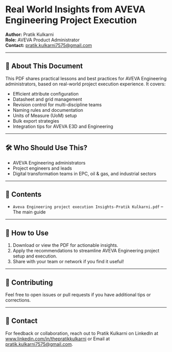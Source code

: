 # Real World Insights from AVEVA Engineering Project Execution

**Author:** Pratik Kulkarni  
**Role:** AVEVA Product Administrator  
**Contact:** pratik.kulkarni7575@gmail.com

---

## 📄 About This Document

This PDF shares practical lessons and best practices for AVEVA Engineering administrators, based on real-world project execution experience. It covers:

- Efficient attribute configuration
- Datasheet and grid management
- Revision control for multi-discipline teams
- Naming rules and documentation
- Units of Measure (UoM) setup
- Bulk export strategies
- Integration tips for AVEVA E3D and Engineering

---

## 🛠️ Who Should Use This?

- AVEVA Engineering administrators
- Project engineers and leads
- Digital transformation teams in EPC, oil & gas, and industrial sectors

---

## 📂 Contents

- `Aveva Engineering project execution Insights-Pratik Kulkarni.pdf` – The main guide

---

## 🚀 How to Use

1. Download or view the PDF for actionable insights.
2. Apply the recommendations to streamline AVEVA Engineering project setup and execution.
3. Share with your team or network if you find it useful!

---

## 🤝 Contributing

Feel free to open issues or pull requests if you have additional tips or corrections.

---

## 📧 Contact

For feedback or collaboration, reach out to Pratik Kulkarni on LinkedIn at www.linkedin.com/in/thepratikkulkarni or Email at pratik.kulkarni7575@gmail.com.
